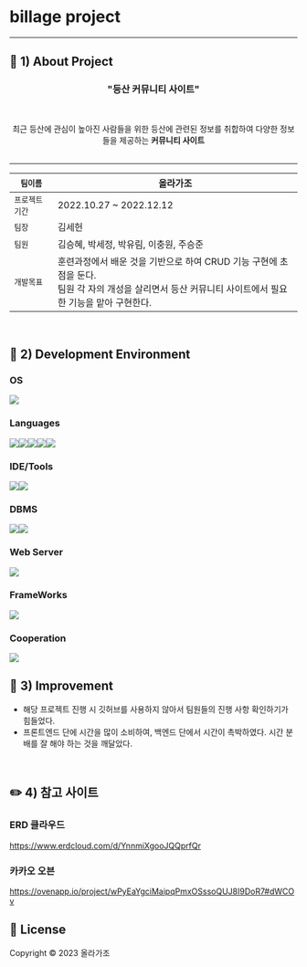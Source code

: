 # billage project

---

## :page_with_curl: 1) About Project
<h3 align="center">"등산 커뮤니티 사이트"</h3>
<br>
<p align="center">
최근 등산에 관심이 높아진 사람들을 위한 등산에 관련된 정보를 취합하여 다양한 정보들을 제공하는 <b> 커뮤니티 사이트</b> <br><br>
</p>

***

| `팀이름` | 올라가조 |
| ------------ | -------------------------------------------------- |
| `프로젝트 기간` | 2022.10.27 ~ 2022.12.12 |
| `팀장` | 김세헌 |
| `팀원` | 김승혜, 박세정, 박유림, 이충원, 주승준 |
| `개발목표` | 훈련과정에서 배운 것을 기반으로 하여 CRUD 기능 구현에 초점을 둔다. <br> 팀원 각 자의 개성을 살리면서 등산 커뮤니티 사이트에서 필요한 기능을 맡아 구현한다.         |
<br>


## :wrench: 2) Development Environment
### OS
<img src="https://img.shields.io/badge/window10-1572B6?style=for-the-badge&logo=windows&logoColor=white">

### Languages
<img src="https://img.shields.io/badge/java-007396?style=for-the-badge&logo=java&logoColor=white"><img src="https://img.shields.io/badge/HTML5-E34F26?style=for-the-badge&logo=HTML5&logoColor=white"><img src="https://img.shields.io/badge/CSS3-1572B6?style=for-the-badge&logo=CSS3&logoColor=white"><img src="https://img.shields.io/badge/JavaScript-F7DF1E?style=for-the-badge&logo=JavaScript&logoColor=white"><img src="https://img.shields.io/badge/jQuery-0769AD?style=for-the-badge&logo=jQuery&logoColor=white">

### IDE/Tools
<img src="https://img.shields.io/badge/Visual Studio-5C2D91?style=for-the-badge&logo=Visual Studio&logoColor=white"><img src="https://img.shields.io/badge/Eclipse-FE7A16.svg?style=for-the-badge&logo=Eclipse&logoColor=white">

### DBMS
<img src="https://img.shields.io/badge/Oracle-F80000?style=for-the-badge&logo=Oracle&logoColor=white"><img src="https://img.shields.io/badge/SqlDeveloper-gray?style=for-the-badge&logo=SqlDeveloper&logoColor=white">

### Web Server
<img src="https://img.shields.io/badge/Apache Tomcat-F8DC75?style=for-the-badge&logo=Apache Tomcat&logoColor=white">

### FrameWorks
<img src="https://img.shields.io/badge/Bootstrap-7952B3?style=for-the-badge&logo=Bootstrap&logoColor=white">

### Cooperation
<img src="https://img.shields.io/badge/Notion-000000?style=for-the-badge&logo=Notion&logoColor=white">
<br>


## 🤔 3) Improvement
+ 해당 프로젝트 진행 시 깃허브를 사용하지 않아서 팀원들의 진행 사항 확인하기가 힘들었다. 
+ 프론트엔드 단에 시간을 많이 소비하여, 백엔드 단에서 시간이 촉박하였다. 시간 분배를 잘 해야 하는 것을 깨달았다.
<br>


## :pencil2: 4) 참고 사이트
### ERD 클라우드
https://www.erdcloud.com/d/YnnmiXgooJQQprfQr

### 카카오 오븐
https://ovenapp.io/project/wPyEaYgciMaipqPmxOSssoQUJ8I9DoR7#dWCOv
<br>


## 📝 License

Copyright © 2023  올라가조  <br>
